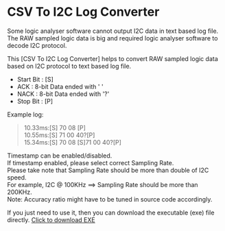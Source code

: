 # CSV To I2C Log Converter

Some logic analyser software cannot output I2C data in text based log file. <br />
The RAW sampled logic data is big and required logic analyser software to decode I2C protocol.

This [CSV To I2C Log Converter] helps to convert RAW sampled logic data based on I2C protocol to text based log file.
 - Start Bit : [S]
 - ACK       : 8-bit Data ended with ' '
 - NACK      : 8-bit Data ended with '?'
 - Stop Bit  : [P]

Example log:
 > 10.33ms:[S] 70 08 [P] <br />
 > 10.55ms:[S] 71 00 40?[P] <br />
 > 15.34ms:[S] 70 08 [S]71 00 40?[P] <br />

Timestamp can be enabled/disabled. <br />
If timestamp enabled, please select correct Sampling Rate. <br />
Please take note that Sampling Rate should be more than double of I2C speed. <br />
For example, I2C @ 100KHz ==> Sampling Rate should be more than 200KHz. <br />
Note: Accuracy ratio might have to be tuned in source code accordingly. <br />

If you just need to use it, then you can download the executable (exe) file directly.
[Click to download EXE]

[Click to download EXE]: <https://github.com/xiaowei87/CSV-To-I2C-Log/raw/master/Visual_CS/CSV_To_I2C_Log/bin/Release/CSV_To_I2C_Log.exe>


